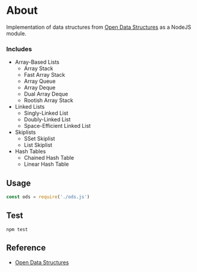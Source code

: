 # About
Implementation of data structures from [Open Data Structures](http://opendatastructures.org/) as a NodeJS module.

### Includes
- Array-Based Lists
    + Array Stack
    + Fast Array Stack
    + Array Queue
    + Array Deque
    + Dual Array Deque
    + Rootish Array Stack
- Linked Lists
    + Singly-Linked List
    + Doubly-Linked List
    + Space-Efficient Linked List
- Skiplists
    + SSet Skiplist
    + List Skiplist
- Hash Tables
    + Chained Hash Table
    + Linear Hash Table

## Usage
```javascript
const ods = require('./ods.js')
```

## Test
```
npm test
```

## Reference
- [Open Data Structures](http://opendatastructures.org/)